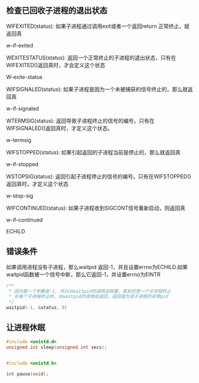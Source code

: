 ##  检查已回收子进程的退出状态

WIFEXITED(status): 如果子进程通过调用exit或者一个返回return 正常终止，就返回真

w-if-exited

WEXITESTATUS(status): 返回一个正常终止的子进程的退出状态，只有在WIFEXITED()返回真时，才会定义这个状态

W-exite-status

WIFSIGNALED(status): 如果子进程是因为一个未被捕获的信号终止的，那么就返回真

w-if-signaled

WTERMSIG(status): 返回导致子进程终止的信号的编号。只有在WIFSIGNALED()返回真时，才定义这个状态。

w-termsig

WIFSTOPPED(status): 如果引起返回的子进程当前是停止的，那么就返回真

w-if-stopped

WSTOPSIG(status): 返回引起子进程停止的信号的编号。只有在WIFSTOPPED()返回真时，才定义这个状态

w-stop-sig

WIFCONTINUED(status): 如果子进程收到SIGCONT信号重新启动，则返回真

w-if-continued

ECHILD

## 错误条件

如果调用进程没有子进程，那么waitpid 返回-1，并且设置errno为ECHILD.如果waitpid函数被一个信号中断，那么它返回-1，并设置errno为EINTR


```c
/**
 * 因为第一个参数是-1, 所以对waitpid的调用会阻塞，直到任意一个子进程终止
 * 在每个子进程终止时，对waitpid的调用会返回，返回值为该子进程的非零pid
 */
waitpid(-1, &status, 0)

```

## 让进程休眠

```c
#include <unistd.d>
unsigned int sleep(unsigned int secs); 		
																					// 返回: 还要休眠的秒数
```



```c
#include <unistd.h>

int pause(void);
																					// 总是返回-1
```

